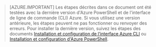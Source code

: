 > [AZURE.IMPORTANT] Les étapes décrites dans ce document ont été testées avec la dernière version d'Azure PowerShell et de l'interface de ligne de commande (CLI) Azure. Si vous utilisez une version antérieure, les étapes peuvent ne pas fonctionner ou renvoyer des erreurs. Pour installer la dernière version, suivez les étapes des documents [Installation et configuration de l’interface Azure CLI](../articles/xplat-cli-install.md) ou [Installation et configuration d'Azure PowerShell](../articles/powershell-install-configure.md).

<!---HONumber=AcomDC_0427_2016-->